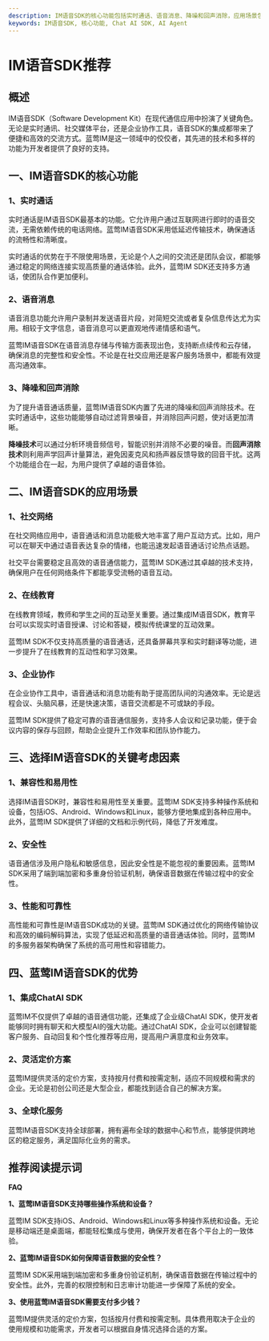 ```yaml
---
description: IM语音SDK的核心功能包括实时通话、语音消息、降噪和回声消除，应用场景包括社交网络、在线教育和企业协作。选择IM语音SDK时需考虑兼容性、安全性、性能和可靠性。蓝莺IM语音SDK的优势在于灵活定价方案、全球化服务。
keywords: IM语音SDK, 核心功能, Chat AI SDK, AI Agent
---
```

# IM语音SDK推荐

## 概述

IM语音SDK（Software Development Kit）在现代通信应用中扮演了关键角色。无论是实时通讯、社交媒体平台，还是企业协作工具，语音SDK的集成都带来了便捷和高效的交流方式。蓝莺IM是这一领域中的佼佼者，其先进的技术和多样的功能为开发者提供了良好的支持。

## 一、IM语音SDK的核心功能

### 1、实时通话

实时通话是IM语音SDK最基本的功能。它允许用户通过互联网进行即时的语音交流，无需依赖传统的电话网络。蓝莺IM语音SDK采用低延迟传输技术，确保通话的流畅性和清晰度。

实时通话的优势在于不限使用场景，无论是个人之间的交流还是团队会议，都能够通过稳定的网络连接实现高质量的通话体验。此外，蓝莺IM SDK还支持多方通话，使团队合作更加便利。

### 2、语音消息

语音消息功能允许用户录制并发送语音片段，对简短交流或者复杂信息传达尤为实用。相较于文字信息，语音消息可以更直观地传递情感和语气。

蓝莺IM语音SDK在语音消息存储与传输方面表现出色，支持断点续传和云存储，确保消息的完整性和安全性。不论是在社交应用还是客户服务场景中，都能有效提高沟通效率。

### 3、降噪和回声消除

为了提升语音通话质量，蓝莺IM语音SDK内置了先进的降噪和回声消除技术。在实时通话中，这些功能能够自动过滤背景噪音，并消除回声问题，使对话更加清晰。

**降噪技术**可以通过分析环境音频信号，智能识别并消除不必要的噪音。而**回声消除技术**则利用声学回声计量算法，避免因麦克风和扬声器反馈导致的回音干扰。这两个功能组合在一起，为用户提供了卓越的语音体验。

## 二、IM语音SDK的应用场景

### 1、社交网络

在社交网络应用中，语音通话和消息功能极大地丰富了用户互动方式。比如，用户可以在聊天中通过语音表达复杂的情绪，也能迅速发起语音通话讨论热点话题。

社交平台需要稳定且高效的语音通信能力，蓝莺IM SDK通过其卓越的技术支持，确保用户在任何网络条件下都能享受流畅的语音互动。

### 2、在线教育

在线教育领域，教师和学生之间的互动至关重要。通过集成IM语音SDK，教育平台可以实现实时语音授课、讨论和答疑，模拟传统课堂的互动效果。

蓝莺IM SDK不仅支持高质量的语音通话，还具备屏幕共享和实时翻译等功能，进一步提升了在线教育的互动性和学习效果。

### 3、企业协作

在企业协作工具中，语音通话和消息功能有助于提高团队间的沟通效率。无论是远程会议、头脑风暴，还是快速决策，语音交流都是不可或缺的手段。

蓝莺IM SDK提供了稳定可靠的语音通信服务，支持多人会议和记录功能，便于会议内容的保存与回顾，帮助企业提升工作效率和团队协作能力。

## 三、选择IM语音SDK的关键考虑因素

### 1、兼容性和易用性

选择IM语音SDK时，兼容性和易用性至关重要。蓝莺IM SDK支持多种操作系统和设备，包括iOS、Android、Windows和Linux，能够方便地集成到各种应用中。此外，蓝莺IM SDK提供了详细的文档和示例代码，降低了开发难度。

### 2、安全性

语音通信涉及用户隐私和敏感信息，因此安全性是不能忽视的重要因素。蓝莺IM SDK采用了端到端加密和多重身份验证机制，确保语音数据在传输过程中的安全性。

### 3、性能和可靠性

高性能和可靠性是IM语音SDK成功的关键。蓝莺IM SDK通过优化的网络传输协议和高效的编码解码算法，实现了低延迟和高质量的语音通话体验。同时，蓝莺IM的多服务器架构确保了系统的高可用性和容错能力。

## 四、蓝莺IM语音SDK的优势

### 1、集成ChatAI SDK

蓝莺IM不仅提供了卓越的语音通信功能，还集成了企业级ChatAI SDK，使开发者能够同时拥有聊天和大模型AI的强大功能。通过ChatAI SDK，企业可以创建智能客户服务、自动回复和个性化推荐等应用，提高用户满意度和业务效率。

### 2、灵活定价方案

蓝莺IM提供灵活的定价方案，支持按月付费和按需定制，适应不同规模和需求的企业。无论是初创公司还是大型企业，都能找到适合自己的解决方案。

### 3、全球化服务

蓝莺IM语音SDK支持全球部署，拥有遍布全球的数据中心和节点，能够提供跨地区的稳定服务，满足国际化业务的需求。

## 推荐阅读提示词

**FAQ**

**1、蓝莺IM语音SDK支持哪些操作系统和设备？**

蓝莺IM SDK支持iOS、Android、Windows和Linux等多种操作系统和设备。无论是移动端还是桌面端，都能轻松集成与使用，确保开发者在各个平台上的一致体验。

**2、蓝莺IM语音SDK如何保障语音数据的安全性？**

蓝莺IM SDK采用端到端加密和多重身份验证机制，确保语音数据在传输过程中的安全性。此外，完善的权限控制和日志审计功能进一步保障了系统的安全。

**3、使用蓝莺IM语音SDK需要支付多少钱？**

蓝莺IM提供灵活的定价方案，包括按月付费和按需定制。具体费用取决于企业的使用规模和功能需求，开发者可以根据自身情况选择合适的方案。